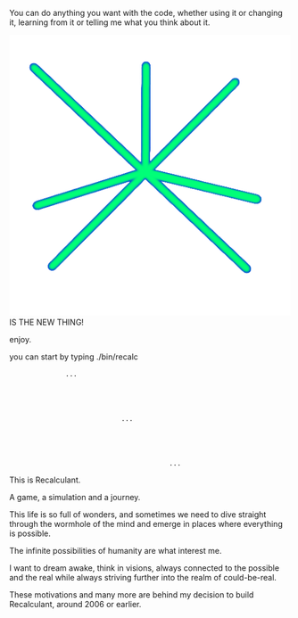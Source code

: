 

You can do anything you want with the code, whether using it or 
changing it, learning from it or telling me what you think about it. 

![](doc/logo.png) IS THE NEW THING!

enjoy. 

you can start by typing ./bin/recalc








                  ... 




                                ... 




                                            ... 
This is Recalculant. 

A game, a simulation and a journey. 

This life is so full of wonders, and sometimes we need to dive straight through 
the wormhole of the mind and emerge in places where everything is possible. 

The infinite possibilities of humanity are what interest me. 

I want to dream awake, think in visions, always connected to the possible and 
the real while always striving further into the realm of could-be-real. 

These motivations and many more are behind my decision to build Recalculant, 
around 2006 or earlier. 



